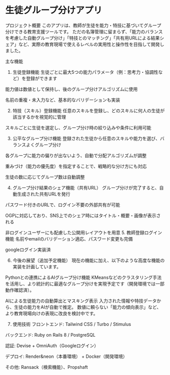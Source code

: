 # 生徒グループ分けアプリ
 プロジェクト概要
このアプリは、教師が生徒を能力・特技に基づいてグループ分けできる教育支援ツールです。
ただの名簿管理に留まらず、「能力のバランスを考慮した自動グループ分け」「特技とのマッチング」「共有用URLによる結果シェア」など、実際の教育現場で使えるレベルの実用性と操作性を目指して開発しました。

 主な機能
 1. 生徒登録機能
生徒ごとに最大5つの能力パラメータ（例：思考力・協調性など）を登録ができます

能力値は数値として保持し、後のグループ分けアルゴリズムに使用

名前の重複・未入力など、基本的なバリデーションも実装

 2. 特技（スキル）登録機能
任意のスキルを登録し、どのスキルに何人の生徒が該当するかを視覚的に管理

スキルごとに生徒を選定し、グループ分け時の絞り込みや条件に利用可能

 3. 公平なグループ分け機能
登録された生徒から任意のスキルや能力を選び、バランスよくグループ分け

各グループに能力の偏りが出ないよう、自動で分配アルゴリズムが調整

重みづけ（能力の優先度）を指定することで、戦略的な分け方にも対応

生徒の数に応じてグループ数は自動調整

 4. グループ分け結果のシェア機能（共有URL）
グループ分けが完了すると、自動生成された共有URLを発行

パスワード付きのURLで、ログイン不要の外部共有が可能

OGPに対応しており、SNS上でのシェア時にはタイトル・概要・画像が表示される

非ログインユーザーにも配慮した公開用レイアウトを用意
 5. 教師登録ログイン機能
 名前やemailのバリデーション適応、パスワード変更も完備

 googleログイン実装済

 6. 今後の展望（追加予定機能）
現在の機能に加え、以下のような高度な機能の実装を計画しています。

Pythonとの連携によるAIグループ分け機能
KMeansなどのクラスタリング手法を活用し、より統計的に最適なグループ分けを実現予定です（開発環境では一部動作確認済）。

AIによる生徒能力の自動算出とマスキング表示
入力された情報や特技データから、生徒の能力をAIが自動で推定。
数値に頼らない「能力の傾向表示」など、より教育現場向けの表現に改良を検討中です。

7. 使用技術
フロントエンド: Tailwind CSS / Turbo / Stimulus

バックエンド: Ruby on Rails 8 / PostgreSQL

認証: Devise + OmniAuth（Googleログイン）

デプロイ: Render&neon（本番環境） + Docker（開発環境）

その他: Ransack（検索機能）、Propshaft


